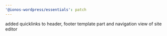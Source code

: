 ```yaml
---
'@ionos-wordpress/essentials': patch
---
```


added quicklinks to header, footer template part and navigation view of site editor
